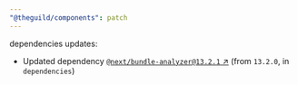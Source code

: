 ```yaml
---
"@theguild/components": patch
---
```

dependencies updates:
  - Updated dependency [`@next/bundle-analyzer@13.2.1` ↗︎](https://www.npmjs.com/package/@next/bundle-analyzer/v/13.2.1) (from `13.2.0`, in `dependencies`)
